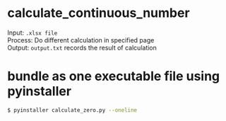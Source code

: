 # calculate_continuous_number
Input: `.xlsx file`<br>
Process: Do different calculation in specified page<br>
Output: `output.txt` records the result of calculation<br>

# bundle as one executable file using pyinstaller
``` bash
$ pyinstaller calculate_zero.py --oneline
```
